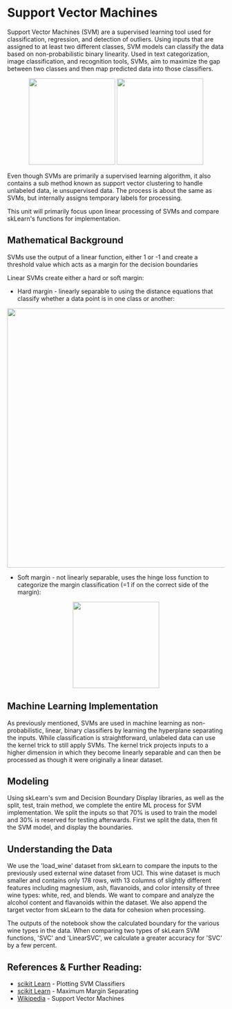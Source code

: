 # Support Vector Machines

Support Vector Machines (SVM) are a supervised learning tool used for classification, regression, and detection of outliers. Using inputs that are assigned to at least two different classes, SVM models can classify the data based on non-probabilistic binary linearity. Used in text categorization, image classification, and recognition tools, SVMs, aim to maximize the gap between two classes and then map predicted data into those classifiers.

<p align="center">
<img src="https://user-images.githubusercontent.com/97500105/207224853-e1df1b97-2bb0-4a97-ba72-f1a3e7e39d3f.png" style="width:200px;"/>
<img src="https://user-images.githubusercontent.com/97500105/207225370-d4c2cfcd-279a-4c68-9eee-053479f2ceaf.png" style="width:200px;"/>
</p>

Even though SVMs are primarily a supervised learning algorithm, it also contains a sub method known as support vector clustering to handle unlabeled data, ie unsupervised data. The process is about the same as SVMs, but internally assigns temporary labels for processing.

This unit will primarily focus upon linear processing of SVMs and compare skLearn's functions for implementation.

## Mathematical Background

SVMs use the output of a linear function, either 1 or -1 and create a threshold value which acts as a margin for the decision boundaries

Linear SVMs create either a hard or soft margin:
- Hard margin - linearly separable to using the distance equations that classify whether a data point is in one class or another:

<p align="center">
<img src="https://user-images.githubusercontent.com/97500105/207223756-1f006fa6-d221-41d3-9c58-fa7cbfcfaa79.png" style="width:600px;"/>
</p>

- Soft margin - not linearly separable, uses the hinge loss function to categorize the margin classification (=1 if on the correct side of the margin):

<p align="center">
<img src="https://user-images.githubusercontent.com/97500105/207223993-75de1e3b-c5e3-42c8-b7d3-d99a0005dfa8.png" style="width:200px;"/>
</p>

## Machine Learning Implementation

As previously mentioned, SVMs are used in machine learning as non-probabilistic, linear, binary classifiers by learning the hyperplane separating the inputs. While classification is straightforward, unlabeled data can use the kernel trick to still apply SVMs. The kernel trick projects inputs to a higher dimension in which they become linearly separable and can then be processed as though it were originally a linear dataset.

## Modeling

Using skLearn's svm and Decision Boundary Display libraries, as well as the split, test, train method, we complete the entire ML process for SVM implementation. We split the inputs so that 70% is used to train the model and 30% is reserved for testing afterwards. First we split the data, then fit the SVM model, and display the boundaries.

## Understanding the Data
We use the 'load_wine' dataset from skLearn to compare the inputs to the previously used external wine dataset from UCI. This wine dataset is much smaller and contains only 178 rows, with 13 columns of slightly different features including magnesium, ash, flavanoids, and color intensity of three wine types: white, red, and blends. We want to compare and analyze the alcohol content and flavanoids within the dataset. We also append the target vector from skLearn to the data for cohesion when processing.

The outputs of the notebook show the calculated boundary for the various wine types in the data. When comparing two types of skLearn SVM functions, 'SVC' and 'LinearSVC', we calculate a greater accuracy for 'SVC' by a few percent. 

## References & Further Reading:
- [scikit Learn](https://scikit-learn.org/stable/auto_examples/svm/plot_iris_svc.html) - Plotting SVM Classifiers
- [scikit Learn](https://scikit-learn.org/stable/auto_examples/svm/plot_separating_hyperplane.html#sphx-glr-auto-examples-svm-plot-separating-hyperplane-py) - Maximum Margin Separating
- [Wikipedia](https://en.wikipedia.org/wiki/Support_vector_machine#Linear_SVM) - Support Vector Machines

